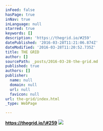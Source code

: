 ```yaml
---
inFeed: false
hasPage: true
inNav: true
inLanguage: null
starred: true
keywords: []
description: 'https://thegrid.io/#259'
datePublished: '2016-03-28T11:21:06.874Z'
dateModified: '2016-03-28T11:20:52.735Z'
title: THE GRID
author: []
sourcePath: _posts/2016-03-28-the-grid.md
published: true
authors: []
publisher:
  name: null
  domain: null
  url: null
  favicon: null
url: the-grid/index.html
_type: WebPage

---
```

**https://thegrid.io/\#259**
![](https://the-grid-user-content.s3-us-west-2.amazonaws.com/32eb6f5c-2b18-423e-a3f4-7ee269179b3f.jpg)